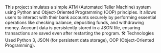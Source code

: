 This project simulates a simple ATM (Automated Teller Machine) system using Python and Object-Oriented Programming (OOP) principles. 
It allows users to interact with their bank accounts securely by performing essential operations like checking balance, depositing funds, and withdrawing money. 
Account data is persistently stored in a JSON file, ensuring transactions are saved even after restarting the program.
 🛠️ Technologies Used
Python 3,
JSON (for persistent data storage),
OOP (Object-Oriented Programming).
